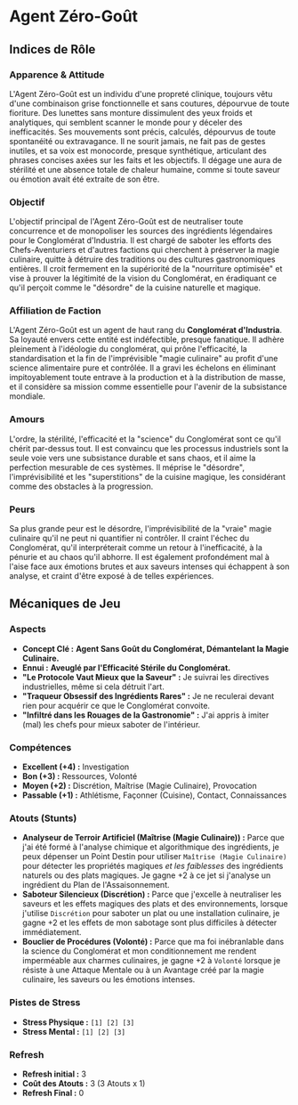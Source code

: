 # Agent Zéro-Goût

## Indices de Rôle

### Apparence & Attitude
L'Agent Zéro-Goût est un individu d'une propreté clinique, toujours vêtu d'une combinaison grise fonctionnelle et sans coutures, dépourvue de toute fioriture. Des lunettes sans monture dissimulent des yeux froids et analytiques, qui semblent scanner le monde pour y déceler des inefficacités. Ses mouvements sont précis, calculés, dépourvus de toute spontanéité ou extravagance. Il ne sourit jamais, ne fait pas de gestes inutiles, et sa voix est monocorde, presque synthétique, articulant des phrases concises axées sur les faits et les objectifs. Il dégage une aura de stérilité et une absence totale de chaleur humaine, comme si toute saveur ou émotion avait été extraite de son être.

### Objectif
L'objectif principal de l'Agent Zéro-Goût est de neutraliser toute concurrence et de monopoliser les sources des ingrédients légendaires pour le Conglomérat d'Industria. Il est chargé de saboter les efforts des Chefs-Aventuriers et d'autres factions qui cherchent à préserver la magie culinaire, quitte à détruire des traditions ou des cultures gastronomiques entières. Il croit fermement en la supériorité de la "nourriture optimisée" et vise à prouver la légitimité de la vision du Conglomérat, en éradiquant ce qu'il perçoit comme le "désordre" de la cuisine naturelle et magique.

### Affiliation de Faction
L'Agent Zéro-Goût est un agent de haut rang du **Conglomérat d'Industria**. Sa loyauté envers cette entité est indéfectible, presque fanatique. Il adhère pleinement à l'idéologie du conglomérat, qui prône l'efficacité, la standardisation et la fin de l'imprévisible "magie culinaire" au profit d'une science alimentaire pure et contrôlée. Il a gravi les échelons en éliminant impitoyablement toute entrave à la production et à la distribution de masse, et il considère sa mission comme essentielle pour l'avenir de la subsistance mondiale.

### Amours
L'ordre, la stérilité, l'efficacité et la "science" du Conglomérat sont ce qu'il chérit par-dessus tout. Il est convaincu que les processus industriels sont la seule voie vers une subsistance durable et sans chaos, et il aime la perfection mesurable de ces systèmes. Il méprise le "désordre", l'imprévisibilité et les "superstitions" de la cuisine magique, les considérant comme des obstacles à la progression.

### Peurs
Sa plus grande peur est le désordre, l'imprévisibilité de la "vraie" magie culinaire qu'il ne peut ni quantifier ni contrôler. Il craint l'échec du Conglomérat, qu'il interpréterait comme un retour à l'inefficacité, à la pénurie et au chaos qu'il abhorre. Il est également profondément mal à l'aise face aux émotions brutes et aux saveurs intenses qui échappent à son analyse, et craint d'être exposé à de telles expériences.

## Mécaniques de Jeu

### Aspects

*   **Concept Clé :** **Agent Sans Goût du Conglomérat, Démantelant la Magie Culinaire.**
*   **Ennui :** **Aveuglé par l'Efficacité Stérile du Conglomérat.**
*   **"Le Protocole Vaut Mieux que la Saveur" :** Je suivrai les directives industrielles, même si cela détruit l'art.
*   **"Traqueur Obsessif des Ingrédients Rares" :** Je ne reculerai devant rien pour acquérir ce que le Conglomérat convoite.
*   **"Infiltré dans les Rouages de la Gastronomie" :** J'ai appris à imiter (mal) les chefs pour mieux saboter de l'intérieur.

### Compétences

*   **Excellent (+4) :** Investigation
*   **Bon (+3) :** Ressources, Volonté
*   **Moyen (+2) :** Discrétion, Maîtrise (Magie Culinaire), Provocation
*   **Passable (+1) :** Athlétisme, Façonner (Cuisine), Contact, Connaissances

### Atouts (Stunts)

*   **Analyseur de Terroir Artificiel (Maîtrise (Magie Culinaire)) :** Parce que j'ai été formé à l'analyse chimique et algorithmique des ingrédients, je peux dépenser un Point Destin pour utiliser `Maîtrise (Magie Culinaire)` pour détecter les propriétés magiques *et les faiblesses* des ingrédients naturels ou des plats magiques. Je gagne +2 à ce jet si j'analyse un ingrédient du Plan de l'Assaisonnement.
*   **Saboteur Silencieux (Discrétion) :** Parce que j'excelle à neutraliser les saveurs et les effets magiques des plats et des environnements, lorsque j'utilise `Discrétion` pour saboter un plat ou une installation culinaire, je gagne +2 et les effets de mon sabotage sont plus difficiles à détecter immédiatement.
*   **Bouclier de Procédures (Volonté) :** Parce que ma foi inébranlable dans la science du Conglomérat et mon conditionnement me rendent imperméable aux charmes culinaires, je gagne +2 à `Volonté` lorsque je résiste à une Attaque Mentale ou à un Avantage créé par la magie culinaire, les saveurs ou les émotions intenses.

### Pistes de Stress

*   **Stress Physique :** `[1] [2] [3]`
*   **Stress Mental :** `[1] [2] [3]`

### Refresh

*   **Refresh initial :** 3
*   **Coût des Atouts :** 3 (3 Atouts x 1)
*   **Refresh Final :** 0
